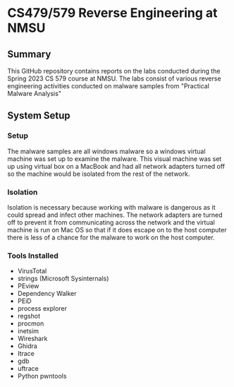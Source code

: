 # CS479/579 Reverse Engineering at NMSU

## Summary

This GitHub repository contains reports on the labs conducted during the Spring 2023 CS 579 course at NMSU. The labs consist of various reverse engineering activities conducted on malware samples from "Practical Malware Analysis"

## System Setup

### Setup
The malware samples are all windows malware so a windows virtual machine was set up to examine the malware. This visual machine was set up using virtual box on a MacBook and had all network adapters turned off so the machine would be isolated from the rest of the network. 

### Isolation
Isolation is necessary because working with malware is dangerous as it could spread and infect other machines. The network adapters are turned off to prevent it from communicating across the network and the virtual machine is run on Mac OS so that if it does escape on to the host computer there is less of a chance for the malware to work on the host computer.

### Tools Installed
* VirusTotal
* strings (Microsoft Sysinternals)
* PEview
* Dependency Walker
* PEiD
* process explorer
* regshot
* procmon
* inetsim
* Wireshark
* Ghidra
* ltrace
* gdb
* uftrace
* Python pwntools
